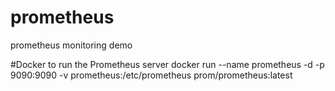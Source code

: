 # prometheus
prometheus monitoring demo

#Docker to run the Prometheus server
docker run --name prometheus -d -p 9090:9090 -v prometheus:/etc/prometheus prom/prometheus:latest
